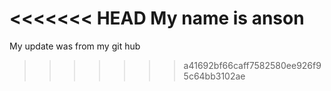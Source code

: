 <<<<<<< HEAD
My name is anson
=======
My update was from my git hub
>>>>>>> a41692bf66caff7582580ee926f95c64bb3102ae
